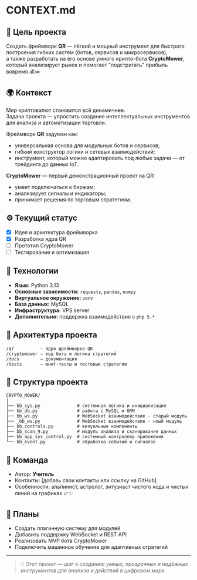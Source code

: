 # CONTEXT.md

## 🎯 Цель проекта
Создать фреймворк **QR** — лёгкий и мощный инструмент для быстрого построения гибких систем (ботов, сервисов и микросервисов),  
а также разработать на его основе умного крипто-бота **CryptoMower**, который анализирует рынок и помогает "подстригать" прибыль вовремя 💰✂️  

## 🌍 Контекст
Мир криптовалют становится всё динамичнее.  
Задача проекта — упростить создание интеллектуальных инструментов для анализа и автоматизации торговли.  

Фреймворк **QR** задуман как:
- универсальная основа для модульных ботов и сервисов;
- гибкий конструктор логики и сетевых взаимодействий;
- инструмент, который можно адаптировать под любые задачи — от трейдинга до данных IoT.

**CryptoMower** — первый демонстрационный проект на QR:
- умеет подключаться к биржам;
- анализирует сигналы и индикаторы;
- принимает решения по торговым стратегиям.

## ⚙️ Текущий статус
- [x] Идея и архитектура фреймворка  
- [x] Разработка ядра QR  
- [ ] Прототип CryptoMower  
- [ ] Тестирование и оптимизация  

## 🔧 Технологии
- **Язык:** Python 3.13  
- **Основные зависимости:** `requests`, `pandas`, `numpy`  
- **Виртуальное окружение:** `venv`  
- **База данных:** MySQL  
- **Инфраструктура:** VPS server  
- **Дополнительно:** поддержка взаимодействия с `php 5.*`  

## 🧩 Архитектура проекта
```
/qr          — ядро фреймворка QR  
/cryptomower — код бота и логика стратегий  
/docs        — документация  
/tests       — юнит-тесты и тестовые стратегии  
```

## 📁 Структура проекта
```
CRYPTO_MOWER/
│
├── bb_sys.py              # системная логика и инициализация  
├── bb_db.py               # работа с MySQL и ORM  
├── bb_ws.py               # WebSocket взаимодействие - старый модуль
├── _bb_ws.py              # WebSocket взаимодействие - ноый модуль  
├── bb_controls.py         # визуальные компоненты  
├── bb_scan_9.py           # модуль анализа и сканирования данных  
├── bb_app_sys_control.py  # системный контроллер приложения  
└── bb_event.py            # обработка событий и сигналов  
```

## 🤝 Команда
- Автор: **Учитель**  
- Контакты: [добавь свои контакты или ссылку на GitHub]  
- Особенности: альпинист, астролог, энтузиаст чистого кода и чистых линий на графиках 📈✨  

## 🚀 Планы
- Создать плагинную систему для модулей  
- Добавить поддержку WebSocket и REST API  
- Реализовать MVP бота CryptoMower  
- Подключить машинное обучение для адаптивных стратегий  

---

> 💡 *Этот проект — шаг к созданию умных, прозрачных и надёжных инструментов для анализа и действий в цифровом мире.*
